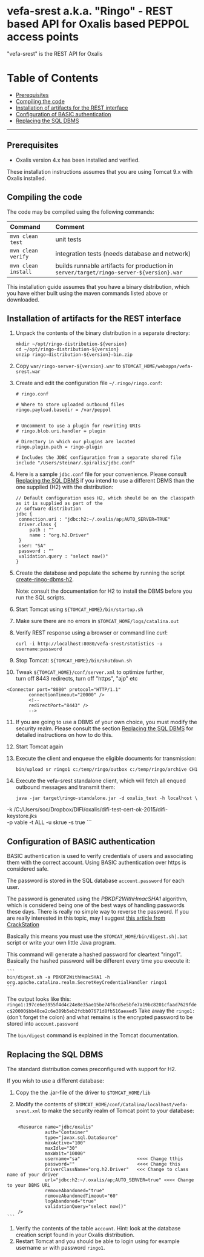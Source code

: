 vefa-srest a.k.a. "Ringo" - REST based API for Oxalis based PEPPOL access points
================================================================================

"vefa-srest" is the REST API for Oxalis

[TOC]: #
# Table of Contents
- [Prerequisites](#prerequisites)
- [Compiling the code](#compiling-the-code)
- [Installation of artifacts for the REST interface](#installation-of-artifacts-for-the-rest-interface)
- [Configuration of BASIC authentication](#configuration-of-basic-authentication)
- [Replacing the SQL DBMS](#replacing-the-sql-dbms)


***

## Prerequisites

- Oxalis version 4.x has been installed and verified.

These installation instructions assumes that you are using Tomcat 9.x
with Oxalis installed.

## Compiling the code

The code may be compiled using the following commands:

| Command             | Comment                                                                                 |
|:--------------------|:----------------------------------------------------------------------------------------|
| `mvn clean test`    | unit tests                                                                              |
| `mvn clean verify`  | integration tests (needs database and network)                                          |
| `mvn clean install` | builds runnable artifacts for production in `server/target/ringo-server-${version}.war` |

This installation guide assumes that you have a binary distribution,
which you have either built using the maven commands listed above or
downloaded.


## Installation of artifacts for the REST interface

1. Unpack the contents of the binary distribution in a separate
   directory:

   ```shell
   mkdir ~/opt/ringo-distribution-${version}
   cd ~/opt/ringo-distribution-${version}
   unzip ringo-distribution-${version}-bin.zip 
   ```

2. Copy `war/ringo-server-${version}.war` to
   `$TOMCAT_HOME/webapps/vefa-srest.war`

3. Create and edit the configuration file `~/.ringo/ringo.conf`:

   ```
   # ringo.conf
   
   # Where to store uploaded outbound files
   ringo.payload.basedir = /var/peppol
   
   
   # Uncomment to use a plugin for rewriting URIs
   # ringo.blob.uri.handler = plugin
   
   # Directory in which our plugins are located
   ringo.plugin.path = ringo-plugin
   
   # Includes the JDBC configuration from a separate shared file 
   include "/Users/steinar/.spiralis/jdbc.conf"    
   ```

4. Here is a sample `jdbc.conf` file for your convenience.
   Please consult [Replacing the SQL DBMS](#replacing-the-sql-dbms) if you intend to use a different DBMS than the one
   supplied (H2) with the distribution:

   ```
   // Default configuration uses H2, which should be on the classpath as it is supplied as part of the 
   // software distribution
   jdbc {
   	connection.uri : "jdbc:h2:~/.oxalis/ap;AUTO_SERVER=TRUE"
   	driver.class {
   	    path : ""
   	    name : "org.h2.Driver"
   	}
   	user: "SA"
   	password : ""
   	validation.query : "select now()"
   }
   ```
5. Create the database and populate the scheme by running the script [create-ringo-dbms-h2](ringo-persistence-jdbc-impl/src/main/resources/create-ringo-dbms-h2.sql).

   Note: consult the documentation for H2 to install the DBMS before you run the SQL scripts.

6. Start Tomcat using `${TOMCAT_HOME}/bin/startup.sh`

7. Make sure there are no errors in `$TOMCAT_HOME/logs/catalina.out`

8. Verify REST response using a browser or command line _curl_:

   ```
   curl -i http://localhost:8080/vefa-srest/statistics -u username:password
   ```

9. Stop Tomcat: `${TOMCAT_HOME}/bin/shutdown.sh`

10. Tweak `${TOMCAT_HOME}/conf/server.xml` to optimize further,  
   turn off 8443 redirects, turn off "https", "ajp" etc

   ```
   <Connector port="8080" protocol="HTTP/1.1"
           connectionTimeout="20000" />
           <!--
           redirectPort="8443" />
           -->
   ```

11. If you are going to use a DBMS of your own choice, you must modify
    the security realm. Please consult the section
    [Replacing the SQL DBMS](#replacing-the-sql-dbms) for detailed
    instructions on how to do this.

12. Start Tomcat again

13. Execute the client and enqueue the eligible documents for
    transmission:

    ```
    bin/upload sr ringo1 c:/temp/ringo/outbox c:/temp/ringo/archive CH1
    ```

14. Execute the vefa-srest standalone client, which will fetch all enqued
    outbound messages and transmit them:

    ```
    java -jar target\ringo-standalone.jar -d oxalis_test -h localhost \
-k /C:/Users/soc/Dropbox/DIFI/oxalis/difi-test-cert-ok-2015/difi-keystore.jks \
-p vable -t ALL -u skrue -s true
    ```


## Configuration of BASIC authentication

BASIC authentication is used to verify credentials of users and
associating them with the correct account. Using BASIC authentication
over https is considered safe.

The password is stored in the SQL database `account.password` for each
user.

The password is generated using the _PBKDF2WithHmacSHA1_ algorithm,
which is considered being one of the best ways of handling passwords
these days. There is really no simple way to reverse the password. If
you are really interested in this topic, may I suggest
[this article from CrackStation](https://crackstation.net/hashing-security.htm)

Basically this means you must use the `$TOMCAT_HOME/bin/digest.sh|.bat`
script or write your own little Java program.

This command will generate a hashed password for cleartext "ringo1".
Basically the hashed password will be different every time you execute
it:

    ```
    bin/digest.sh -a PBKDF2WithHmacSHA1 -h org.apache.catalina.realm.SecretKeyCredentialHandler ringo1
    ```

The output looks like this: ```
ringo1:197ce6e3955f4d4c24e8e35ae15be74f6cd5e5bfe7a19bc8201cfaad7629fdec$20000$bb48ce2c6e389b5eb2fdbb07671d8fb516aeaed5
``` Take away the `ringo1:` (don't forget the colon) and what remains is
the encrypted password to be stored into `account.password`

The `bin/digest` command is explained in the Tomcat documentation.

## Replacing the SQL DBMS

The standard distribution comes preconfigured with support for H2.

If you wish to use a different database:

1. Copy the the .jar-file of the driver to `$TOMCAT_HOME/lib`

2. Modify the contents of
   `$TOMCAT_HOME/conf/Catalina/localhost/vefa-srest.xml` to make the
   security realm of Tomcat point to your database:

   ```
   
   ```

<!--  Establishes a JNDI DataSource made available in java:comp/env as jdbc/oxalis -->

        <Resource name="jdbc/oxalis"
                  auth="Container"
                  type="javax.sql.DataSource"
                  maxActive="100"
                  maxIdle="30"
                  maxWait="10000"
                  username="sa"                     <<<< Change tthis
                  password=""                       <<<< Change this
                  driverClassName="org.h2.Driver"   <<< Change to class name of your driver
                  url="jdbc:h2:~/.oxalis/ap;AUTO_SERVER=true" <<<< Change to your DBMS URL
                  removeAbandoned="true"
                  removeAbandonedTimeout="60"
                  logAbandoned="true"
                  validationQuery="select now()"
        />
    ```

1. Verify the contents of the table `account`. Hint: look at the
   database creation script found in your Oxalis distribution.
2. Restart Tomcat and you should be able to login using for example
   username `sr` with password `ringo1`.
